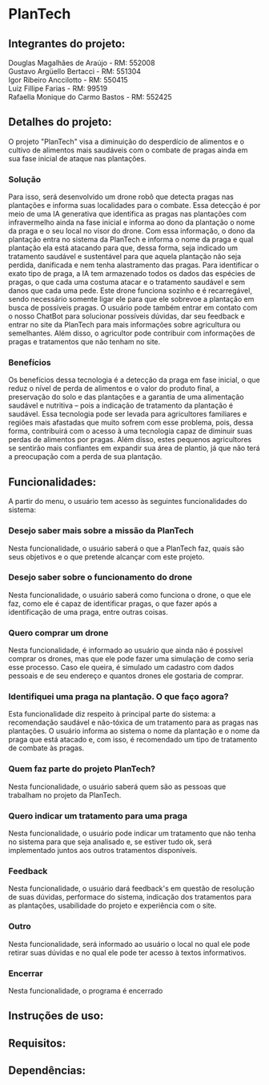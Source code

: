 # PlanTech

## Integrantes do projeto:
Douglas Magalhães de Araújo - RM: 552008
<br> Gustavo Argüello Bertacci - RM: 551304
<br> Igor Ribeiro Anccilotto - RM: 550415
<br> Luiz Fillipe Farias - RM: 99519
<br> Rafaella Monique do Carmo Bastos - RM: 552425

## Detalhes do projeto: 
O projeto "PlanTech" visa a diminuição do desperdício de alimentos e o cultivo de alimentos mais saudáveis com o combate de pragas ainda em sua fase inicial de ataque nas plantações.

### Solução
Para isso, será desenvolvido um drone robô que detecta pragas nas plantações e informa suas localidades para o combate. Essa detecção é por meio de uma IA generativa que identifica as pragas nas plantações com infravermelho ainda na fase inicial e informa ao dono da plantação o nome da praga e o seu local no visor do drone. Com essa informação, o dono da plantação entra no sistema da PlanTech e informa o nome da praga e qual plantação ela está atacando para que, dessa forma, seja indicado um tratamento saudável e sustentável para que aquela plantação não seja perdida, danificada e nem tenha alastramento das pragas. Para identificar o exato tipo de praga, a IA tem armazenado todos os dados das espécies de pragas, o que cada uma costuma atacar e o tratamento saudável e sem danos que cada uma pede. Este drone funciona sozinho e é recarregável, sendo necessário somente ligar ele para que ele sobrevoe a plantação em busca de possíveis pragas. O usuário pode também entrar em contato com o nosso ChatBot para solucionar possíveis dúvidas, dar seu feedback e entrar no site da PlanTech para mais informações sobre agricultura ou semelhantes. Além disso, o agricultor pode contribuir com informações de pragas e tratamentos que não tenham no site. 

### Benefícios
Os benefícios dessa tecnologia é a detecção da praga em fase inicial, o que reduz o nível de perda de alimentos e o valor do produto final, a preservação do solo e das plantações e a garantia de uma alimentação saudável e nutritiva – pois a indicação de tratamento da plantação é saudável. Essa tecnologia pode ser levada para agricultores familiares e regiões mais afastadas que muito sofrem com esse problema, pois, dessa forma, contribuirá com o acesso à uma tecnologia capaz de diminuir suas perdas de alimentos por pragas. Além disso, estes pequenos agricultores se sentirão mais confiantes em expandir sua área de plantio, já que não terá a preocupação com a perda de sua plantação.

## Funcionalidades:
A partir do menu, o usuário tem acesso às seguintes funcionalidades do sistema:

### Desejo saber mais sobre a missão da PlanTech
Nesta funcionalidade, o usuário saberá o que a PlanTech faz, quais são seus objetivos e o que pretende alcançar com este projeto.

### Desejo saber sobre o funcionamento do drone
Nesta funcionalidade, o usuário saberá como funciona o drone, o que ele faz, como ele é capaz de identificar pragas, o que fazer após a identificação de uma praga, entre outras coisas.

### Quero comprar um drone
Nesta funcionalidade, é informado ao usuário que ainda não é possível comprar os drones, mas que ele pode fazer uma simulação de como seria esse processo. Caso ele queira, é simulado um cadastro com dados pessoais e de seu endereço e quantos drones ele gostaria de comprar.

### Identifiquei uma praga na plantação. O que faço agora?
Esta funcionalidade diz respeito à principal parte do sistema: a recomendação saudável e não-tóxica de um tratamento para as pragas nas plantações. O usuário informa ao sistema o nome da plantação e o nome da praga que está atacado e, com isso, é recomendado um tipo de tratamento de combate às pragas.

### Quem faz parte do projeto PlanTech?
Nesta funcionalidade, o usuário saberá quem são as pessoas que trabalham no projeto da PlanTech.

### Quero indicar um tratamento para uma praga
Nesta funcionalidade, o usuário pode indicar um tratamento que não tenha no sistema para que seja analisado e, se estiver tudo ok, será implementado juntos aos outros tratamentos disponíveis.

### Feedback
Nesta funcionalidade, o usuário dará feedback's em questão de resolução de suas dúvidas, performace do sistema, indicação dos tratamentos para as plantações, usabilidade do projeto e experiência com o site.

### Outro
Nesta funcionalidade, será informado ao usuário o local no qual ele pode retirar suas dúvidas e no qual ele pode ter acesso à textos informativos.

### Encerrar
Nesta funcionalidade, o programa é encerrado

## Instruções de uso:

## Requisitos:

## Dependências:

